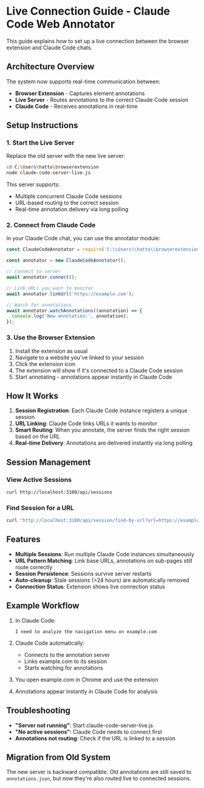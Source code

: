 # Live Connection Guide - Claude Code Web Annotator

This guide explains how to set up a live connection between the browser extension and Claude Code chats.

## Architecture Overview

The system now supports real-time communication between:
- **Browser Extension** - Captures element annotations
- **Live Server** - Routes annotations to the correct Claude Code session
- **Claude Code** - Receives annotations in real-time

## Setup Instructions

### 1. Start the Live Server

Replace the old server with the new live server:

```bash
cd C:\Users\hatto\browserextension
node claude-code-server-live.js
```

This server supports:
- Multiple concurrent Claude Code sessions
- URL-based routing to the correct session
- Real-time annotation delivery via long polling

### 2. Connect from Claude Code

In your Claude Code chat, you can use the annotator module:

```javascript
const ClaudeCodeAnnotator = require('C:\\Users\\hatto\\browserextension\\claude-code-annotator.js');

const annotator = new ClaudeCodeAnnotator();

// Connect to server
await annotator.connect();

// Link URLs you want to monitor
await annotator.linkUrl('https://example.com');

// Watch for annotations
await annotator.watchAnnotations((annotation) => {
  console.log('New annotation:', annotation);
});
```

### 3. Use the Browser Extension

1. Install the extension as usual
2. Navigate to a website you've linked to your session
3. Click the extension icon
4. The extension will show if it's connected to a Claude Code session
5. Start annotating - annotations appear instantly in Claude Code

## How It Works

1. **Session Registration**: Each Claude Code instance registers a unique session
2. **URL Linking**: Claude Code links URLs it wants to monitor
3. **Smart Routing**: When you annotate, the server finds the right session based on the URL
4. **Real-time Delivery**: Annotations are delivered instantly via long polling

## Session Management

### View Active Sessions

```bash
curl http://localhost:3180/api/sessions
```

### Find Session for a URL

```bash
curl "http://localhost:3180/api/session/find-by-url?url=https://example.com"
```

## Features

- **Multiple Sessions**: Run multiple Claude Code instances simultaneously
- **URL Pattern Matching**: Link base URLs, annotations on sub-pages still route correctly
- **Session Persistence**: Sessions survive server restarts
- **Auto-cleanup**: Stale sessions (>24 hours) are automatically removed
- **Connection Status**: Extension shows live connection status

## Example Workflow

1. In Claude Code:
   ```
   I need to analyze the navigation menu on example.com
   ```

2. Claude Code automatically:
   - Connects to the annotation server
   - Links example.com to its session
   - Starts watching for annotations

3. You open example.com in Chrome and use the extension

4. Annotations appear instantly in Claude Code for analysis

## Troubleshooting

- **"Server not running"**: Start claude-code-server-live.js
- **"No active sessions"**: Claude Code needs to connect first
- **Annotations not routing**: Check if the URL is linked to a session

## Migration from Old System

The new server is backward compatible. Old annotations are still saved to `annotations.json`, but now they're also routed live to connected sessions.